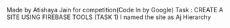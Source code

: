 Made by Atishaya Jain for competition(Code In by Google)
Task : CREATE A SITE USING FIREBASE TOOLS (TASK 1)
I named the site as Aj Hierarchy